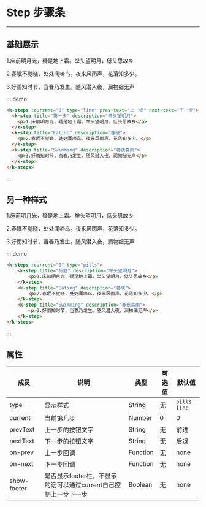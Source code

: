 # Step 步骤条
----

## 基础展示
<div class="demo-block">
<k-steps :current="0" type="line" prev-text="上一步" next-text="下一步">
  <k-step title="第一步" description="举头望明月">
    <p>1.床前明月光，疑是地上霜。举头望明月，低头思故乡</p>
  </k-step>
  <k-step title="Eating" description="春晓">
    <p>2.春眠不觉晓，处处闻啼鸟。夜来风雨声，花落知多少。</p>
  </k-step>
  <k-step title="Swimming" description="春夜喜雨">
    <p>3.好雨知时节，当春乃发生。随风潜入夜，润物细无声</p>
  </k-step>
</k-steps>
</div>

::: demo
```html
<k-steps :current="0" type="line" prev-text="上一步" next-text="下一步">
  <k-step title="第一步" description="举头望明月">
    <p>1.床前明月光，疑是地上霜。举头望明月，低头思故乡</p>
  </k-step>
  <k-step title="Eating" description="春晓">
    <p>2.春眠不觉晓，处处闻啼鸟。夜来风雨声，花落知多少。</p>
  </k-step>
  <k-step title="Swimming" description="春夜喜雨">
    <p>3.好雨知时节，当春乃发生。随风潜入夜，润物细无声</p>
  </k-step>
</k-steps>
```
:::

## 另一种样式
<div class="demo-block">
    <k-steps :current="0" type="pills">
        <k-step title="标题" description="举头望明月">
            <p>1.床前明月光，疑是地上霜。举头望明月，低头思故乡</p>
        </k-step>
        <k-step title="Eating" description="春晓">
            <p>2.春眠不觉晓，处处闻啼鸟。夜来风雨声，花落知多少。</p>
        </k-step>
        <k-step title="Swimming" description="春夜喜雨">
            <p>3.好雨知时节，当春乃发生。随风潜入夜，润物细无声</p>
        </k-step>
    </k-steps>
</div>

::: demo
``` html
<k-steps :current="0" type="pills">
    <k-step title="标题" description="举头望明月">
        <p>1.床前明月光，疑是地上霜。举头望明月，低头思故乡</p>
    </k-step>
    <k-step title="Eating" description="春晓">
        <p>2.春眠不觉晓，处处闻啼鸟。夜来风雨声，花落知多少。</p>
    </k-step>
    <k-step title="Swimming" description="春夜喜雨">
        <p>3.好雨知时节，当春乃发生。随风潜入夜，润物细无声</p>
    </k-step>
</k-steps>
```
:::

## 属性
| 成员      | 说明                                 | 类型      | 可选值       | 默认值   |
|---------- |------------------------------------ |---------- |------------- |-------- |
|type      |显示样式 |	String   |	无           |	```pills``` ```line```       |
|current	      | 当前第几步                                |	Number    | 0|	0 |
|prevText      |上一步的按钮文字 |	String   |	无           |	前进       |
|nextText	      | 下一步的按钮文字                                |	String    | 无|	后退 |
|on-prev      |上一步回调 |	Function   |	无           |	none       |
|on-next	      | 下一步回调                                |	Function    | 无|	none |
|show-footer      |是否显示footer栏，不显示的话可以通过current自己控制上一步下一步 |	Boolean   |	无           |	none       |
